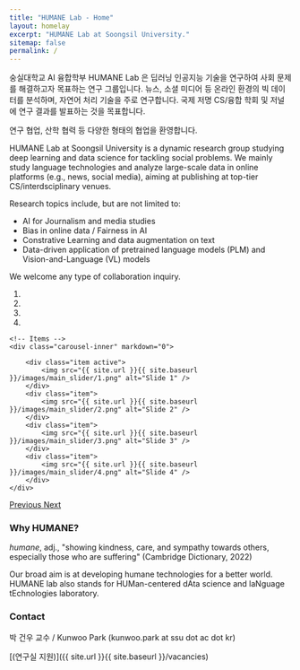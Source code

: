 ```yaml
---
title: "HUMANE Lab - Home"
layout: homelay
excerpt: "HUMANE Lab at Soongsil University."
sitemap: false
permalink: /
---
```

숭실대학교 AI 융합학부 HUMANE Lab 은 딥러닝 인공지능 기술을 연구하여 사회 문제를 해결하고자 목표하는 연구 그룹입니다.
뉴스, 소셜 미디어 등 온라인 환경의 빅 데이터를 분석하며, 자연어 처리 기술을 주로 연구합니다. 국제 저명 CS/융합 학회 및 저널에 연구 결과를 발표하는 것을 목표합니다.

연구 협업, 산학 협력 등 다양한 형태의 협업을 환영합니다.

HUMANE Lab at Soongsil University is a dynamic research group studying deep learning and data science for tackling social problems. We mainly study language technologies and analyze large-scale data in online platforms (e.g., news, social media), aiming at publishing at top-tier CS/interdsciplinary venues.

Research topics include, but are not limited to:
- AI for Journalism and media studies
- Bias in online data / Fairness in AI
- Constrative Learning and data augmentation on text
- Data-driven application of pretrained language models (PLM) and Vision-and-Language (VL) models


We welcome any type of collaboration inquiry. 


<div markdown="0" id="carousel" class="carousel slide" data-ride="carousel" data-interval="5000" data-pause="hover" >
    <!-- Menu -->
    <ol class="carousel-indicators">
        <li data-target="#carousel" data-slide-to="0" class="active"></li>
        <li data-target="#carousel" data-slide-to="1"></li>
        <li data-target="#carousel" data-slide-to="2"></li>
        <li data-target="#carousel" data-slide-to="3"></li>
    </ol>

    <!-- Items -->
    <div class="carousel-inner" markdown="0">

        <div class="item active">
            <img src="{{ site.url }}{{ site.baseurl }}/images/main_slider/1.png" alt="Slide 1" />
        </div>
        <div class="item">
            <img src="{{ site.url }}{{ site.baseurl }}/images/main_slider/2.png" alt="Slide 2" />
        </div>
        <div class="item">
            <img src="{{ site.url }}{{ site.baseurl }}/images/main_slider/3.png" alt="Slide 3" />
        </div>
        <div class="item">
            <img src="{{ site.url }}{{ site.baseurl }}/images/main_slider/4.png" alt="Slide 4" />
        </div>
    </div>
  <a class="left carousel-control" href="#carousel" role="button" data-slide="prev">
    <span class="glyphicon glyphicon-chevron-left" aria-hidden="true"></span>
    <span class="sr-only">Previous</span>
  </a>
  <a class="right carousel-control" href="#carousel" role="button" data-slide="next">
    <span class="glyphicon glyphicon-chevron-right" aria-hidden="true"></span>
    <span class="sr-only">Next</span>
  </a>
</div>

### Why HUMANE?

*humane*, adj., "showing kindness, care, and sympathy towards others, especially those who are suffering" (Cambridge Dictionary, 2022)

Our broad aim is at developing humane technologies for a better world. HUMANE lab also stands for HUMan-centered dAta science and laNguage tEchnologies laboratory.


### Contact

박 건우 교수 / Kunwoo Park (kunwoo.park at ssu dot ac dot kr)

 [(연구실 지원)]({{ site.url }}{{ site.baseurl }}/vacancies)
